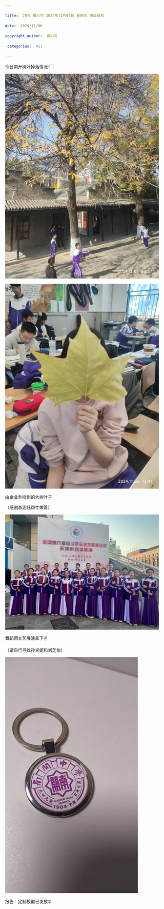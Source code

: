 ```yaml
---

title:  28号 曹心可 2024年11月06日 星期三 班级日志

date:  2024/11/06

copyright_author:  曹心可

 categories:  411

---
```


今日南开树叶掉落情况👇🏻

![](https://github.com/nageih/9-blog/blob/main/source/img/41106_28_1.png)

![](https://github.com/nageih/9-blog/blob/main/source/img/41106_28_2.png)

由金业乔捡到的大树叶子

（感谢李涵钰帮忙举着）

![](https://github.com/nageih/9-blog/blob/main/source/img/41106_28_3.png)

舞蹈团文艺展演拿下✌️

（请自行寻找孙米妮和刘芝怡）

 ![](https://github.com/nageih/9-blog/blob/main/source/img/41106_28_4.png)

报告：定制校徽已发放🤓